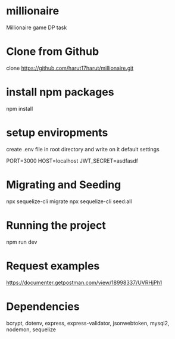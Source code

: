 # millionaire
Millionaire game DP task
# Clone from Github
clone https://github.com/harut17harut/millionaire.git
# install npm packages
npm install
# setup enviropments
create .env file in root directory and write on it default settings

PORT=3000
HOST=localhost
JWT_SECRET=asdfasdf

# Migrating and Seeding
npx sequelize-cli migrate
npx sequelize-cli seed:all

# Running the project
npm run dev

# Request examples
https://documenter.getpostman.com/view/18998337/UVRHjPh1

# Dependencies
bcrypt,
dotenv,
express,
express-validator,
jsonwebtoken,
mysql2,
nodemon,
sequelize
